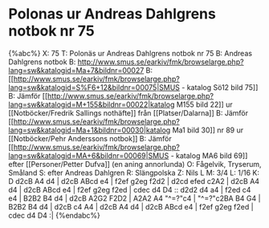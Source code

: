 # Polonas ur Andreas Dahlgrens notbok nr 75

{%abc%}
X: 75
T: Polonäs ur Andreas Dahlgrens notbok nr 75
B: Andreas Dahlgrens notbok
B: http://www.smus.se/earkiv/fmk/browselarge.php?lang=sw&katalogid=Ma+7&bildnr=00027
B: [[http://www.smus.se/earkiv/fmk/browselarge.php?lang=sw&katalogid=S%F6+12&bildnr=00075|SMUS - katalog Sö12 bild 75]]
B: Jämför [[http://www.smus.se/earkiv/fmk/browselarge.php?lang=sw&katalogid=M+155&bildnr=00022|katalog M155 bild 22]] ur [[Notböcker/Fredrik Sallings nothäfte]] från [[Platser/Dalarna]]
B: Jämför [[http://www.smus.se/earkiv/fmk/browselarge.php?lang=sw&katalogid=Ma+1&bildnr=00030|katalog Ma1 bild 30]] nr 89 ur [[Notböcker/Pehr Anderssons notbok]]
B: Jämför [[http://www.smus.se/earkiv/fmk/browselarge.php?lang=sw&katalogid=MA+6&bildnr=00069|SMUS - katalog MA6 bild 69]] efter [[Personer/Petter Dufva]] (en aning annorlunda)
O: Fågelvik, Tryserum, Småland
S: efter Andreas Dahlgren
R: Slängpolska
Z: Nils L
M: 3/4
L: 1/16
K: D
d2cB A4 d4 | d2cB ABcd e4 | f2ef g2eg f2d2 | d2cd efed c2A2 |
d2cB A4 d4 | d2cB ABcd e4 | f2ef g2eg f2ed | cdec d4 D4 ::
d2d2 d4 a4 | f2ed c4 e4 | B2B2 B4 d4 | d2cB A2G2 F2D2 |
A2A2 A4 "^\=?"c4 | "^\=?"c2BA B4 G4 | B2B2 B4 d4 | d2cB c4 A4 |
d2cB A4 d4 | d2cB ABcd e4 | f2ef g2eg f2ed | cdec d4 D4 :|
{%endabc%}
